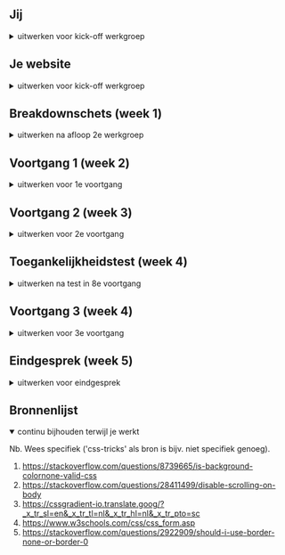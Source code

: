 ## Jij

<details>
<summary>uitwerken voor kick-off werkgroep</summary>

### Auteur:
Hamza Malik

#### Je startniveau:
Blauw (Ik denk dat ik het ga mixen met rood als het te makkelijk is)

#### Je focus:
extra aandacht voor de surface laag
 
</details>





## Je website

<details>
<summary>uitwerken voor kick-off werkgroep</summary>

### Je opdracht:
rijksmuseum.nl

#### Screenshot(s) van de eerste pagina (small screen): 
homepage
<img src="images/homepage.jpg" width="375px" alt="omschrijving van de pagina">

#### Screenshot(s) van de tweede pagina (small screen):
inlogscherm
<img src="images/inlog.JPG" width="375px" alt="omschrijving van de pagina">
 
</details>



## Breakdownschets (week 1)

<details>
<summary>uitwerken na afloop 2e werkgroep</summary>

### breakdown homepage: 
<img src="images/breakdownhome.jpg" width="375px" alt="breakdown van de homepage">

### breakdown inlogscherm: 
<img src="images/breakdowninlog.jpg" width="375px" alt="breakdown van inlogscherm">

### breakdown menu: 
<img src="images/breakdownmenu.jpg" width="375px" alt="breakdown van een dynamisch deel">

</details>





## Voortgang 1 (week 2)

<details>
<summary>uitwerken voor 1e voortgang</summary>

### Stand van zaken
<img src="images/voortgang.jpg" width="375px" alt="voortgang website">
Het ging goed, het opstarten was een beetje moeizaam, maar uiteindelijk heb ik de eerste section weten te maken alleen is hij nog niet responsive.

### Agenda voor meeting
samen met je groepje opstellen

| hamza          | milou      
| ---            | ---               
| h1 responsive  | opmaak website         
| hamburgermenu  | iphone formaat     
| ...            | ...               


### Verslag van meeting
hier na afloop snel de uitkomsten van de meeting vastleggen

linkjes gekregen hoe ik nu verder moet gaan, over de hamburgermenu en daar advies over gekregen.

</details>





## Voortgang 2 (week 3)

<details>
<summary>uitwerken voor 2e voortgang</summary>

### Stand van zaken
ik heb al meerdere sections uitgewerkt, dat gaat makkelijk nu ik de eerste al heb gehad. echter lukt de h1 responsive krijgen niet zo goed
en weet ik niet wat ik met de shadow overlay moet doen.


### Agenda voor meeting
samen met je groepje opstellen

| hamza          | student 2          | student 3    | student 4        |
| ---            | ---                | ---          | ---              |
| shadow overlay | en dit             | en ik dit    | en dan ik dat    |
| h1 lukt niet   | dit als er tijd is | nog een punt | dit wil ik zeker |
| ...            | ...                | ...          | ...              |


### Verslag van meeting
hier na afloop snel de uitkomsten van de meeting vastleggen

ik moet kijken naar mulitple backgrounds css, en om h1 responsive te krijgen moet ik gebruik maken van VW

</details>





## Toegankelijkheidstest (week 4)

<details>
<summary>uitwerken na test in 8e voortgang</summary>

### Bevindingen
Lijst met je bevindingen die in de test naar voren kwamen:

#### Screenreader
De screenreader leest alles op wat opgelezen moet worden, echter is de tekst best wel onduidelijk en omschrijft het niet zoveel.

Hier een omschrijving van hoe het opgelost kan worden (met indien nodig een afbeelding)
Het kan opgelost worden door betere titels te gebruiken en niet een woord die opzichzelf niks zegt.


#### Tab
Met de tabknop kan je langs alle linkjes en buttons, alleen de menuknop kan niet geactiveerd worden verder alles.

Dit kan je oplossen doormiddel van een button te maken van de menuknop.

#### Wazige bril
<img src="images/wazigebril.jpg" width="375px" alt="wazigebril">
hier zie je dat je door de bril alsnog alles best goed kan lezen, behalve de kleine kopjes 

oplossing: grote kopjes.
</details>





## Voortgang 3 (week 4)

<details>
<summary>uitwerken voor 3e voortgang</summary>

### Stand van zaken
ik heb heel de eerste pagina uitgewerkt, alleen de footer moet nog een paar aanpassingen krijgen.


### Agenda voor meeting
samen met je groepje opstellen

| hamza                |       student 2          | student 3    | student 4        |
| ---                  | ---                | ---          | ---              |
| geen vragen,         | en dit             | en ik dit    | en dan ik dat    |
| ik moet hard door werken | dit als er tijd is | nog een punt | dit wil ik zeker |
| ...                     | ...                | ...          | ...              |


### Verslag van meeting
hier na afloop snel de uitkomsten van de meeting vastleggen

ik ben goed opweg, maar ik moet hard door werken om alles af te krijgen.

</details>





## Eindgesprek (week 5)

<details>
<summary>uitwerken voor eindgesprek</summary>

### Stand van zaken
het ging best goed over het algemeen, bepaalde dingen waren lastiger zoals javascript met het menu. bepaalde dingen goed uitlijnen.

### Screenshot(s)

<img src="images/eindresultaat.jpg" width="375px" alt="eindresultaat">
<img src="images/eindresultaat2.jpg" width="375px" alt="eindresultaat">

</details>





## Bronnenlijst

<details open>
<summary>continu bijhouden terwijl je werkt</summary>

Nb. Wees specifiek ('css-tricks' als bron is bijv. niet specifiek genoeg).

1. https://stackoverflow.com/questions/8739665/is-background-colornone-valid-css
2. https://stackoverflow.com/questions/28411499/disable-scrolling-on-body
3. https://cssgradient-io.translate.goog/?_x_tr_sl=en&_x_tr_tl=nl&_x_tr_hl=nl&_x_tr_pto=sc
4. https://www.w3schools.com/css/css_form.asp
5. https://stackoverflow.com/questions/2922909/should-i-use-border-none-or-border-0

</details>
